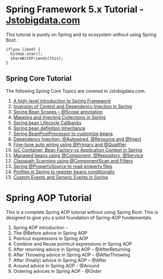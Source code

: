 # Spring Framework 5.x Tutorial - [Jstobigdata.com](https://jstobigdata.com/)
This tutorial is purely on Spring and its ecosystem without using Spring Boot.

```
if(you.liked) {
  GitHub.star();
  shareWithFriends(this);
}
```

## Spring Core Tutorial
The following Spring Core Topics are covered in Jstobigdata.com.

1. [A high-level introduction to Spring Framework](https://jstobigdata.com/spring/a-high-level-introduction-to-spring-framework/)
2. [Inversion of Control and Dependency Injection in Spring](https://jstobigdata.com/spring/inversion-of-control-and-dependency-injection-in-spring/)
3. [Spring Bean Scopes – @Scope annotation](https://jstobigdata.com/spring/spring-bean-scopes-scope-annotation/)
4. [Mapping and Injecting Collections in Spring](https://jstobigdata.com/spring/mapping-and-injecting-collections-in-spring/)
5. [Spring bean Lifecycle Callbacks](https://jstobigdata.com/spring/spring-bean-lifecycle-callbacks/)
6. [Spring bean definition Inheritance](https://jstobigdata.com/spring/spring-bean-definition-inheritance/)
7. [Spring BeanPostProcessor to customize beans](https://jstobigdata.com/spring/spring-beanpostprocessor-to-customize-beans/)
8. [Dependency Injection: @Autowired, @Resource and @Inject](https://jstobigdata.com/spring/dependency-injection-autowired-resource-and-inject/)
9. [Fine-tune auto wiring using @Primary and @Qualifier](https://jstobigdata.com/spring/fine-tune-auto-wiring-using-primary-and-qualifier/)
10. [IoC Container, Bean Factory vs Application Context in Spring](https://jstobigdata.com/spring/ioc-container-application-context-vs-bean-factory-in-spring/)
11. [Managed beans using @Component, @Repository, @Service](https://jstobigdata.com/spring/managed-components-in-spring-component-repository-service/)
12. [Classpath Scanning using @ComponentScan and Filters](https://jstobigdata.com/spring/classpath-scanning-using-componentscan-and-filters/)
13. [Spring @PropertySource to read property files](https://jstobigdata.com/spring/spring-propertysource-to-read-property-files/)
14. [Profiles in Spring to register beans conditionally](https://jstobigdata.com/spring/profiles-in-spring-to-register-beans-conditionally/)
15. [Custom Events and Generic Events in Spring](https://jstobigdata.com/spring/custom-events-and-generic-events-in-spring/)

# Spring AOP Tutorial
This is a complete Spring AOP tutorial without using Spring Boot. This is designed to give you a solid foundation of Spring-AOP fundamentals.
1. Spring AOP introduction - 
2. The @Before advice in Spring AOP
3. Pointcut expressions in Spring AOP 
4. Combine and Reuse pointcut expressions in Spring AOP
5. After returning advice in Spring AOP – @AfterReturning
6. After Throwing advice in Spring AOP – @AfterThrowing
7. After (finally) advice in Spring AOP – @After
8. Around advice in Spring AOP - @Around
9. Ordering advices in Spring AOP - @Order
